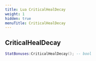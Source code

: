 ```yaml
---
title: Lua CriticalHealDecay
weight: 1
hidden: true
menuTitle: CriticalHealDecay
---
```

## CriticalHealDecay
```lua
StatBonuses:CriticalHealDecay(); -- bool
```